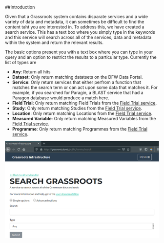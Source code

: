 ##Introduction

Given that a Grassroots system contains disparate services and a wide variety of data and metadata, it can sometimes be difficult to find the content taht you are interested in. 
To address this, we have created a search service. This has a text box where you simply type in the keywords and this service will search across all of the services, data and metadata within the system and return the relevant results.

The basic options present you with a text box where you can type in your query and an option to restrict the results to a particular type. Currently the list of types are 

 * **Any**: Return all hits
 * **Dataset**: Only return matching datatsets on the DFW Data Portal.
 * **Service**: Only return services that either perfrom a function that matches the search term or can act upon some data that matches it. For example, if you searched for Paragin, a BLAST service that had a Paragon database would produce a match here.
 * **Field Trial**: Only return matching Field Trials from the [Field Trial service](https://grassroots.tools/docs/user/services/field_trial/).
 * **Study**: Only return matching Studies from the [Field Trial service](https://grassroots.tools/docs/user/services/field_trial/).
 * **Location**: Only return matching Locations from the [Field Trial service](https://grassroots.tools/docs/user/services/field_trial/).
 * **Measured Variable**: Only return matching Measured Variables from the [Field Trial service](https://grassroots.tools/docs/user/services/field_trial/).
 * **Programme**: Only return matching Programmes from the [Field Trial service](https://grassroots.tools/docs/user/services/field_trial/).

![The form for submitting a search](images/basic_options.png "Submit a search")
